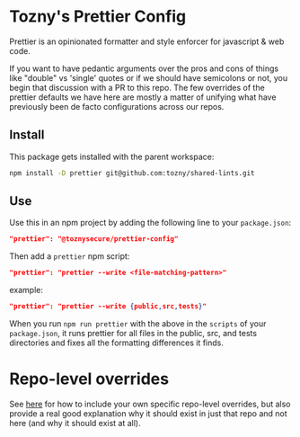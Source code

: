# Tozny's Prettier Config
Prettier is an opinionated formatter and style enforcer for javascript & web code.

If you want to have pedantic arguments over the pros and cons of things like "double" vs 'single' quotes or if we should have semicolons or not, you begin that discussion with a PR to this repo. The few overrides of the prettier defaults we have here are mostly a matter of unifying what have previously been de facto configurations across our repos.

## Install
This package gets installed with the parent workspace:
```bash
npm install -D prettier git@github.com:tozny/shared-lints.git
```

## Use
Use this in an npm project by adding the following line to your `package.json`:
```json
"prettier": "@toznysecure/prettier-config"
```

Then add a `prettier` npm script:
```json
"prettier": "prettier --write <file-matching-pattern>"
```

example:
```json
"prettier": "prettier --write {public,src,tests}"
```
When you run `npm run prettier` with the above in the `scripts` of your `package.json`, it runs prettier for all files in the public, src, and tests directories and fixes all the formatting differences it finds.

# Repo-level overrides
See [here](https://prettier.io/docs/en/configuration.html#sharing-configurations) for how to include your own specific repo-level overrides, but also provide a real good explanation why it should exist in just that repo and not here (and why it should exist at all).
